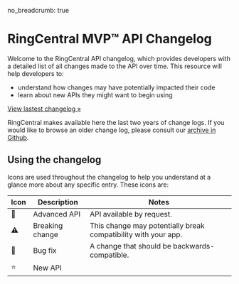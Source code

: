 no_breadcrumb: true

# RingCentral MVP™ API Changelog

Welcome to the RingCentral API changelog, which provides developers with a detailed list of all changes made to the API over time. This resource will help developers to:

* understand how changes may have potentially impacted their code
* learn about new APIs they might want to begin using

<a href="1_0_49/" class="btn btn-primary">View lastest changelog &raquo;</a>

RingCentral makes available here the last two years of change logs. If you would like to browse an older change log, please consult our [archive in Github](https://github.com/ringcentral/ringcentral-api-docs/tree/master/docs/basics/changelog).

## Using the changelog

Icons are used throughout the changelog to help you understand at a glance more about any specific entry. These icons are:

| Icon | Description | Notes |
|-|-|-|
| &#x1F510; | Advanced API | API available by request. |
| ⚠️ | Breaking change | This change may potentially break compatibility with your app. |
| 🔧 | Bug fix | A change that should be backwards-compatible. |
| ⭐️ | New API | |
